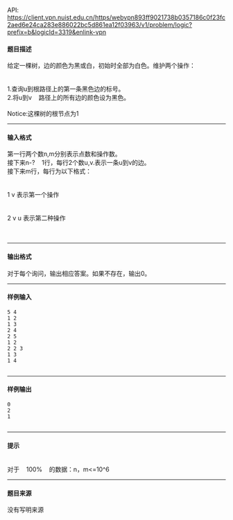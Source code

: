 API: https://client.vpn.nuist.edu.cn/https/webvpn893ff9021738b0357186c0f23fc2aed6e24ca283e886022bc5d861ea12f03963/v1/problem/logic?prefix=b&logicId=3319&enlink-vpn

#### 题目描述

给定一棵树，边的颜色为黑或白，初始时全部为白色。维护两个操作：  
   
   
1.查询u到根路径上的第一条黑色边的标号。  
2.将u到v    路径上的所有边的颜色设为黑色。  
   
Notice:这棵树的根节点为1  

---

#### 输入格式

  
第一行两个数n,m分别表示点数和操作数。  
接下来n-?    1行，每行2个数u,v.表示一条u到v的边。  
接下来m行，每行为以下格式：  
   
   
1 v 表示第一个操作  
   
   
2 v u 表示第二种操作  
   
   
  

---

#### 输出格式

对于每个询问，输出相应答案。如果不存在，输出0。  
  

---

#### 样例输入
```
5 4
1 2
1 3
2 4
2 5
1 2
2 2 3
1 3
1 4
 

```

---

#### 样例输出
```
0
2
1
 
```

---

#### 提示

  
   
对于    100%    的数据：n，m<=10^6

---

#### 题目来源

没有写明来源